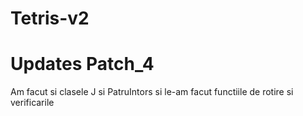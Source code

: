 # Tetris-v2
# Updates Patch_4

Am facut si clasele J si PatruIntors si le-am facut functiile de rotire si verificarile 

